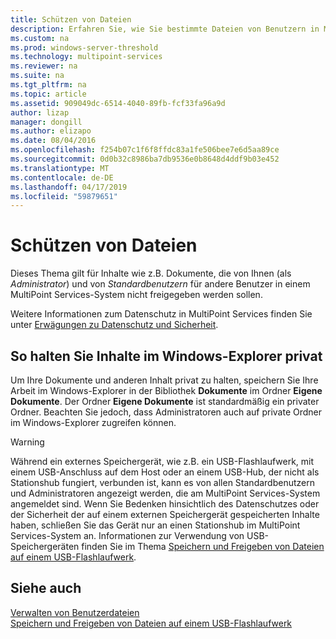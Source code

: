 ```yaml
---
title: Schützen von Dateien
description: Erfahren Sie, wie Sie bestimmte Dateien von Benutzern in MultiPoint Services schützen
ms.custom: na
ms.prod: windows-server-threshold
ms.technology: multipoint-services
ms.reviewer: na
ms.suite: na
ms.tgt_pltfrm: na
ms.topic: article
ms.assetid: 909049dc-6514-4040-89fb-fcf33fa96a9d
author: lizap
manager: dongill
ms.author: elizapo
ms.date: 08/04/2016
ms.openlocfilehash: f254b07c1f6f8ffdc83a1fe506bee7e6d5aa89ce
ms.sourcegitcommit: 0d0b32c8986ba7db9536e0b8648d4ddf9b03e452
ms.translationtype: MT
ms.contentlocale: de-DE
ms.lasthandoff: 04/17/2019
ms.locfileid: "59879651"
---
```

# <a name="keep-files-private"></a>Schützen von Dateien
Dieses Thema gilt für Inhalte wie z.B. Dokumente, die von Ihnen \(als *Administrator*\) und von *Standardbenutzern* für andere Benutzer in einem MultiPoint Services-System nicht freigegeben werden sollen.  

Weitere Informationen zum Datenschutz in MultiPoint Services finden Sie unter [Erwägungen zu Datenschutz und Sicherheit](Privacy-and-Security-Considerations.md).
  
## <a name="to-keep-content-private-in-windows-explorer"></a>So halten Sie Inhalte im Windows-Explorer privat  
  
Um Ihre Dokumente und anderen Inhalt privat zu halten, speichern Sie Ihre Arbeit im Windows-Explorer in der Bibliothek **Dokumente** im Ordner **Eigene Dokumente**. Der Ordner **Eigene Dokumente** ist standardmäßig ein privater Ordner. Beachten Sie jedoch, dass Administratoren auch auf private Ordner im Windows-Explorer zugreifen können.  
  
> [!WARNING]  
> Während ein externes Speichergerät, wie z.B. ein USB-Flashlaufwerk, mit einem USB-Anschluss auf dem Host oder an einem USB-Hub, der nicht als Stationshub fungiert, verbunden ist, kann es von allen Standardbenutzern und Administratoren angezeigt werden, die am MultiPoint Services-System angemeldet sind. Wenn Sie Bedenken hinsichtlich des Datenschutzes oder der Sicherheit der auf einem externen Speichergerät gespeicherten Inhalte haben, schließen Sie das Gerät nur an einen Stationshub im MultiPoint Services-System an. Informationen zur Verwendung von USB-Speichergeräten finden Sie im Thema [Speichern und Freigeben von Dateien auf einem USB-Flashlaufwerk](Save-and-Share-Files-on-a-USB-Flash-Drive.md).  
  
## <a name="see-also"></a>Siehe auch  
[Verwalten von Benutzerdateien](Manage-User-Files.md)  
[Speichern und Freigeben von Dateien auf einem USB-Flashlaufwerk](Save-and-Share-Files-on-a-USB-Flash-Drive.md)